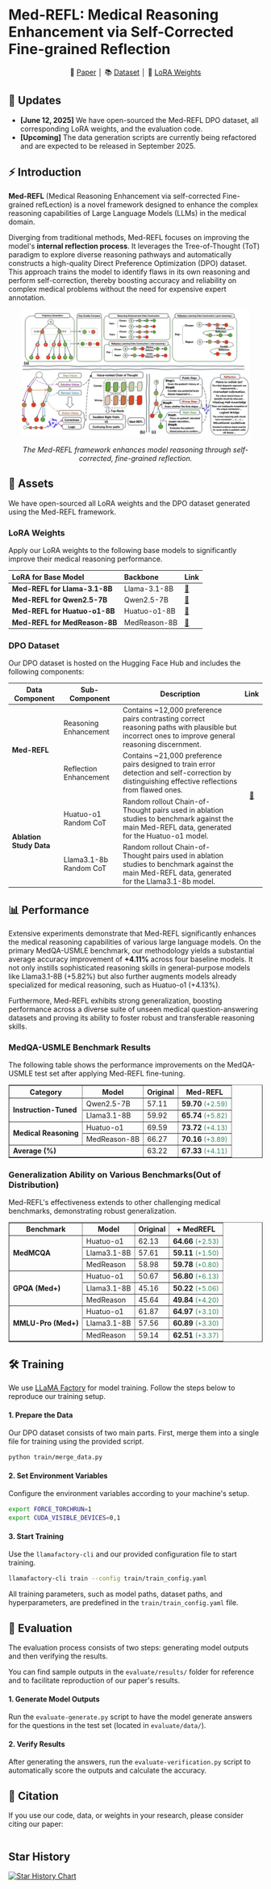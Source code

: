 # Med-REFL: Medical Reasoning Enhancement via Self-Corrected Fine-grained Reflection

<p align="center">
    📃 <a href="https://arxiv.org/abs/2504.12334" target="_blank">Paper</a> │ 📚 <a href="https://huggingface.co/datasets/HANI-LAB/Med-REFL-DPO" target="_blank">Dataset</a> │ 🤗 <a href="https://huggingface.co/HANI-LAB/Med-REFL-Llama-3.1-8B-lora" target="_blank">LoRA Weights</a> 
</p>

## 🚀 Updates
* **[June 12, 2025]** We have open-sourced the Med-REFL DPO dataset, all corresponding LoRA weights, and the evaluation code.
* **[Upcoming]** The data generation scripts are currently being refactored and are expected to be released in September 2025.

## ⚡ Introduction

**Med-REFL** (Medical Reasoning Enhancement via self-corrected Fine-grained refLection) is a novel framework designed to enhance the complex reasoning capabilities of Large Language Models (LLMs) in the medical domain.

Diverging from traditional methods, Med-REFL focuses on improving the model's **internal reflection process**. It leverages the Tree-of-Thought (ToT) paradigm to explore diverse reasoning pathways and automatically constructs a high-quality Direct Preference Optimization (DPO) dataset. This approach trains the model to identify flaws in its own reasoning and perform self-correction, thereby boosting accuracy and reliability on complex medical problems without the need for expensive expert annotation.

<div align=center>
<img src="https://github.com/TianYin123/Med-REFL/blob/80415f3ce30cad956f9ec308fb82d827a3d5eb79/Method_Main.png"  width="90%" alt="Med-REFL Concept" align=center/>
</div>
<p align="center">
<em>The Med-REFL framework enhances model reasoning through self-corrected, fine-grained reflection.</em>
</p>

## 🧩 Assets
We have open-sourced all LoRA weights and the DPO dataset generated using the Med-REFL framework.

### LoRA Weights
Apply our LoRA weights to the following base models to significantly improve their medical reasoning performance.

| LoRA for Base Model        | Backbone     | Link                                                         |
| :------------------------- | :----------- | :------------------------------------------------------------------------ |
| **Med-REFL for Llama-3.1-8B** | Llama-3.1-8B | [🤗](https://huggingface.co/HANI-LAB/Med-REFL-Llama-3.1-8B-lora)     |
| **Med-REFL for Qwen2.5-7B** | Qwen2.5-7B   | [🤗](https://huggingface.co/HANI-LAB/Med-REFL-Qwen2.5-7B-lora)       |
| **Med-REFL for Huatuo-o1-8B** | Huatuo-o1-8B | [🤗](https://huggingface.co/HANI-LAB/Med-REFL-Huatuo-o1-8B-lora)     |
| **Med-REFL for MedReason-8B** | MedReason-8B | [🤗](https://huggingface.co/HANI-LAB/Med-REFL-MedReason-8B-lora)     |

### DPO Dataset
Our DPO dataset is hosted on the Hugging Face Hub and includes the following components:
<table>
    <thead>
        <tr>
            <th>Data Component</th>
            <th>Sub-Component</th>
            <th>Description</th>
            <th>Link</th>
        </tr>
    </thead>
    <tbody>
        <tr>
            <td rowspan="2"><strong>Med-REFL</strong></td>
            <td>Reasoning Enhancement</td>
            <td>Contains ~12,000 preference pairs contrasting correct reasoning paths with plausible but incorrect ones to improve general reasoning discernment.</td>
            <td rowspan="4" align="center"><a href="https://huggingface.co/datasets/HANI-LAB/Med-REFL-DPO" target="_blank">🤗</a></td>
        </tr>
        <tr>
            <td>Reflection Enhancement</td>
            <td>Contains ~21,000 preference pairs designed to train error detection and self-correction by distinguishing effective reflections from flawed ones.</td>
        </tr>
        <tr>
            <td rowspan="2"><strong>Ablation Study Data</strong></td>
            <td>Huatuo-o1 Random CoT</td>
            <td>Random rollout Chain-of-Thought pairs used in ablation studies to benchmark against the main Med-REFL data, generated for the Huatuo-o1 model.</td>
        </tr>
        <tr>
            <td>Llama3.1-8b Random CoT</td>
            <td>Random rollout Chain-of-Thought pairs used in ablation studies to benchmark against the main Med-REFL data, generated for the Llama3.1-8b model.</td>
        </tr>
    </tbody>
</table>
<h2>📊 Performance</h2>
<p>
    Extensive experiments demonstrate that Med-REFL significantly enhances the medical reasoning capabilities of various large language models. On the primary MedQA-USMLE benchmark, our methodology yields a substantial average accuracy improvement of <strong>+4.11%</strong> across four baseline models. It not only instills sophisticated reasoning skills in general-purpose models like Llama3.1-8B (+5.82%) but also further augments models already specialized for medical reasoning, such as Huatuo-o1 (+4.13%).
</p>
<p>
    Furthermore, Med-REFL exhibits strong generalization, boosting performance across a diverse suite of unseen medical question-answering datasets and proving its ability to foster robust and transferable reasoning skills.
</p>

<h3>MedQA-USMLE Benchmark Results</h3>
<p>The following table shows the performance improvements on the MedQA-USMLE test set after applying Med-REFL fine-tuning.</p>
<table border="1" cellpadding="5" cellspacing="0">
    <thead>
        <tr>
            <th>Category</th>
            <th>Model</th>
            <th>Original</th>
            <th><strong>Med-REFL</strong></th>
        </tr>
    </thead>
    <tbody>
        <tr>
            <td rowspan="2"><strong>Instruction-Tuned</strong></td>
            <td>Qwen2.5-7B</td>
            <td>57.11</td>
            <td><strong>59.70</strong> <span style="color: #2E8B57; font-size: small;">(+2.59)</span></td>
        </tr>
        <tr>
            <td>Llama3.1-8B</td>
            <td>59.92</td>
            <td><strong>65.74</strong> <span style="color: #2E8B57; font-size: small;">(+5.82)</span></td>
        </tr>
        <tr>
            <td rowspan="2"><strong>Medical Reasoning</strong></td>
            <td>Huatuo-o1</td>
            <td>69.59</td>
            <td><strong>73.72</strong> <span style="color: #2E8B57; font-size: small;">(+4.13)</span></td>
        </tr>
        <tr>
            <td>MedReason-8B</td>
            <td>66.27</td>
            <td><strong>70.16</strong> <span style="color: #2E8B57; font-size: small;">(+3.89)</span></td>
        </tr>
        <tr>
            <td colspan="2"><strong>Average (%)</strong></td>
            <td>63.22</td>
            <td><strong>67.33</strong> <span style="color: #2E8B57; font-size: small;">(+4.11)</span></td>
        </tr>
    </tbody>
</table>

<h3>Generalization Ability on Various Benchmarks(Out of Distribution)</h3>
<p>Med-REFL's effectiveness extends to other challenging medical benchmarks, demonstrating robust generalization.</p>
<table border="1" cellpadding="5" cellspacing="0">
    <thead>
        <tr>
            <th>Benchmark</th>
            <th>Model</th>
            <th>Original</th>
            <th><strong>+ MedREFL</strong></th>
        </tr>
    </thead>
    <tbody>
        <tr>
            <td rowspan="3"><strong>MedMCQA</strong></td>
            <td>Huatuo-o1</td>
            <td>62.13</td>
            <td><strong>64.66</strong> <span style="color: #2E8B57; font-size: small;">(+2.53)</span></td>
        </tr>
        <tr>
            <td>Llama3.1-8B</td>
            <td>57.61</td>
            <td><strong>59.11</strong> <span style="color: #2E8B57; font-size: small;">(+1.50)</span></td>
        </tr>
        <tr>
            <td>MedReason</td>
            <td>58.98</td>
            <td><strong>59.78</strong> <span style="color: #2E8B57; font-size: small;">(+0.80)</span></td>
        </tr>
        <tr>
            <td rowspan="3"><strong>GPQA (Med+)</strong></td>
            <td>Huatuo-o1</td>
            <td>50.67</td>
            <td><strong>56.80</strong> <span style="color: #2E8B57; font-size: small;">(+6.13)</span></td>
        </tr>
        <tr>
            <td>Llama3.1-8B</td>
            <td>45.16</td>
            <td><strong>50.22</strong> <span style="color: #2E8B57; font-size: small;">(+5.06)</span></td>
        </tr>
        <tr>
            <td>MedReason</td>
            <td>45.64</td>
            <td><strong>49.84</strong> <span style="color: #2E8B57; font-size: small;">(+4.20)</span></td>
        </tr>
        <tr>
            <td rowspan="3"><strong>MMLU-Pro (Med+)</strong></td>
            <td>Huatuo-o1</td>
            <td>61.87</td>
            <td><strong>64.97</strong> <span style="color: #2E8B57; font-size: small;">(+3.10)</span></td>
        </tr>
        <tr>
            <td>Llama3.1-8B</td>
            <td>57.56</td>
            <td><strong>60.89</strong> <span style="color: #2E8B57; font-size: small;">(+3.30)</span></td>
        </tr>
        <tr>
            <td>MedReason</td>
            <td>59.14</td>
            <td><strong>62.51</strong> <span style="color: #2E8B57; font-size: small;">(+3.37)</span></td>
        </tr>
    </tbody>
</table>

## 🛠️ Training
We use [LLaMA Factory](https://github.com/hiyouga/LLaMA-Factory) for model training. Follow the steps below to reproduce our training setup.

#### 1. Prepare the Data
Our DPO dataset consists of two main parts. First, merge them into a single file for training using the provided script.
```bash
python train/merge_data.py
```

#### 2. Set Environment Variables
Configure the environment variables according to your machine's setup.
```bash
export FORCE_TORCHRUN=1
export CUDA_VISIBLE_DEVICES=0,1
```


#### 3. Start Training
Use the `llamafactory-cli` and our provided configuration file to start training.
```bash
llamafactory-cli train --config train/train_config.yaml
```
All training parameters, such as model paths, dataset paths, and hyperparameters, are predefined in the `train/train_config.yaml` file.

## 🧐 Evaluation
The evaluation process consists of two steps: generating model outputs and then verifying the results.

You can find sample outputs in the `evaluate/results/` folder for reference and to facilitate reproduction of our paper's results.

#### 1. Generate Model Outputs

Run the `evaluate-generate.py` script to have the model generate answers for the questions in the test set (located in `evaluate/data/`).

#### 2. Verify Results

After generating the answers, run the `evaluate-verification.py` script to automatically score the outputs and calculate the accuracy.


## 📖 Citation
If you use our code, data, or weights in your research, please consider citing our paper:
```

```
## Star History

[![Star History Chart](https://api.star-history.com/svg?repos=TianYin123/Med-REFL&type=Date)](https://www.star-history.com/#TianYin123/Med-REFL&Date)
